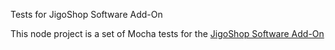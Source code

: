 Tests for JigoShop Software Add-On

This node project is a set of Mocha tests for the [JigoShop Software Add-On](https://github.com/jkudish/JigoShop-Software-Add-on)
